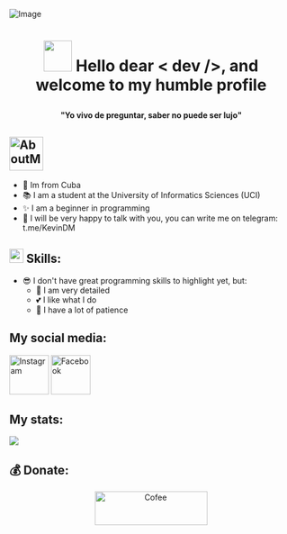 ![Image](https://i.imgur.com/3D7I3iu.jpg)

# <p align='center'><img src="https://c.tenor.com/mWVlRVpcm-8AAAAj/oscar-hi.gif" width="50" height="55" /> Hello dear < dev />, and welcome to my humble profile </p>

<p align='center'><b>"Yo vivo de preguntar, saber no puede ser lujo"</b></p>

## <img src="https://imgur.com/y1x2Qjc.png" widght="100" height="60" alt="AboutMe"/>

* 📍 Im from Cuba
* 📚 I am a student at the University of Informatics Sciences (UCI) 
* ✨ I am a beginner in programming
* 💌 I will be very happy to talk with you, you can write me on telegram: t.me/KevinDM

## <img src="https://camo.githubusercontent.com/beb64ff21c883e318e4f5db5231c2ba4175705bea1c9249e82a41ab375db4f75/68747470733a2f2f6d65646961322e67697068792e636f6d2f6d656469612f51737347456d706b79454f684243623765312f67697068792e6769663f6369643d656366303565343761306e336769316266716e74716d6f62386739616964316f796a327772336473336d67373030626c267269643d67697068792e676966" width="25" height="25" /> Skills:
* 😎 I don't have great programming skills to highlight yet, but:
  * 🧐 I am very detailed
  * 💕 I like what I do
  * 😤 I have a lot of patience

## My social media:

<a href="https://www.instagram.com/kev1ndm/"><img src="https://imgur.com/Lii2gYu.png" alt="Instagram" height="70" widght="70" img/></a> <a href="https://www.buymeacoffee.com/KevinDM"> <img src="https://imgur.com/QZx11GW.png" alt="Facebook" height="70" widght="70" img/> </a>

                       
## My stats:
![](https://komarev.com/ghpvc/?username=Kev1nDM&color=lightgray)

## 💰 Donate:
<a href="https://www.buymeacoffee.com/KevinDM"> <p align= "center">
         <img alt="Cofee" src="https://camo.githubusercontent.com/28aae05a0fba45679e8e27d90609601e249b64a5fe30dfef05495de4f4e318d4/68747470733a2f2f63646e2e6275796d6561636f666665652e636f6d2f627574746f6e732f76322f64656661756c742d79656c6c6f772e706e67"
         width="200" height="60"> </p>
